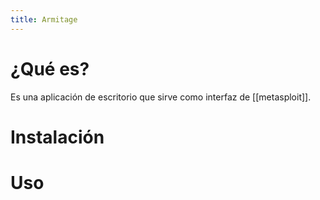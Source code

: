 ```yaml
---
title: Armitage
---
```

# ¿Qué es?

Es una aplicación de escritorio que sirve como interfaz de [[metasploit]].

# Instalación

# Uso
